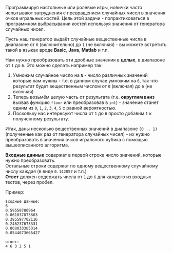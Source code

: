 <!-- #Бросание Игральной Кости (Кубика) -->
Программируя настольные или ролевые игры, новички часто испытывают затруднения с превращением случайных чисел в
значения очков игральных костей. Цель этой задачи - попрактиковаться в программном выбрасывании костей используя
значения от генератора случайных чисел.

Пусть наш генератор выдаёт случайные вещественные числа в диапазоне от `0` (включительно) до `1` (не включая) -
вы можете встретить такой в языках вроде **Basic**, **Java**, **Matlab** и т.п.

Нам нужно преобразовать эти дробные значения в **целые**, в диапазоне от `1` до `6`. Это можно сделать например так:

1. Умножим случайное число на `N` - число различных значений которые нам нужны - т.е. в данном случае умножим на `6`,
    так что результат будет вещественным числом от `0` (включая) до `6` (не включая)
2. Теперь возьмём целую часть от результата (т.е. **округлим вниз** вызвав функцию `floor` или преобразовав в `int`) -
    значение станет одним из `0`, `1`, `2`, `3`, `4`, `5` с равной вероятностью.
3. Поскольку нас интересуют числа от `1` до `6` просто добавим `1` к полученному результату.

Итак, даны несколько вещественных значений в диапазоне `[0 .. 1)` (полученные как раз от генератора случайных чисел) -
их нужно преобразовать в значения очков игрального кубика с помощью вышеописанного алгоритма.

**Входные данные** содержат в первой строке число значений, которые нужно преобразовать.  
Остальные строки содержат по одному вещественному случайному числу каждая (в виде `0.142857` и т.п.)  
**Ответ** должен содержать числа от `1` до `6` для каждого из входных тестов, через пробел.

Пример:

    входные данные:
    6
    0.59558786964
    0.861037873663
    0.385597702116
    0.246237673331
    0.808033385314
    0.0544673665427
    
    ответ:
    4 6 3 2 5 1
